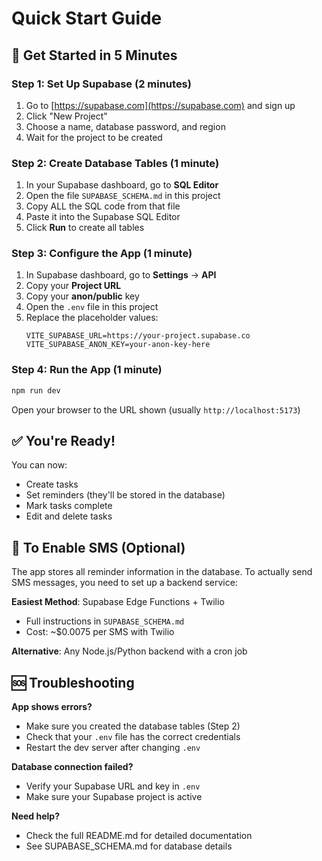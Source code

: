 # Quick Start Guide

## 🚀 Get Started in 5 Minutes

### Step 1: Set Up Supabase (2 minutes)

1. Go to [https://supabase.com](https://supabase.com) and sign up
2. Click "New Project"
3. Choose a name, database password, and region
4. Wait for the project to be created

### Step 2: Create Database Tables (1 minute)

1. In your Supabase dashboard, go to **SQL Editor**
2. Open the file `SUPABASE_SCHEMA.md` in this project
3. Copy ALL the SQL code from that file
4. Paste it into the Supabase SQL Editor
5. Click **Run** to create all tables

### Step 3: Configure the App (1 minute)

1. In Supabase dashboard, go to **Settings** → **API**
2. Copy your **Project URL**
3. Copy your **anon/public** key
4. Open the `.env` file in this project
5. Replace the placeholder values:
   ```
   VITE_SUPABASE_URL=https://your-project.supabase.co
   VITE_SUPABASE_ANON_KEY=your-anon-key-here
   ```

### Step 4: Run the App (1 minute)

```bash
npm run dev
```

Open your browser to the URL shown (usually `http://localhost:5173`)

## ✅ You're Ready!

You can now:
- Create tasks
- Set reminders (they'll be stored in the database)
- Mark tasks complete
- Edit and delete tasks

## 📱 To Enable SMS (Optional)

The app stores all reminder information in the database. To actually send SMS messages, you need to set up a backend service:

**Easiest Method**: Supabase Edge Functions + Twilio
- Full instructions in `SUPABASE_SCHEMA.md`
- Cost: ~$0.0075 per SMS with Twilio

**Alternative**: Any Node.js/Python backend with a cron job

## 🆘 Troubleshooting

**App shows errors?**
- Make sure you created the database tables (Step 2)
- Check that your `.env` file has the correct credentials
- Restart the dev server after changing `.env`

**Database connection failed?**
- Verify your Supabase URL and key in `.env`
- Make sure your Supabase project is active

**Need help?**
- Check the full README.md for detailed documentation
- See SUPABASE_SCHEMA.md for database details
